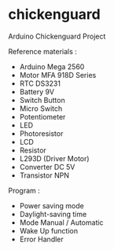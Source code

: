 # chickenguard
Arduino Chickenguard Project

Reference materials :
- Arduino Mega 2560
- Motor MFA 918D Series
- RTC DS3231
- Battery 9V
- Switch Button
- Micro Switch
- Potentiometer
- LED
- Photoresistor
- LCD
- Resistor
- L293D (Driver Motor)
- Converter DC 5V
- Transistor NPN

Program :
  - Power saving mode
  - Daylight-saving time
  - Mode Manual / Automatic
  - Wake Up function
  - Error Handler
